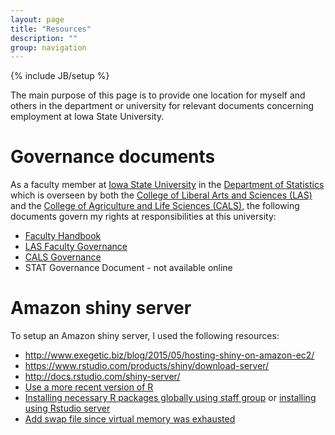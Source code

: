 ```yaml
---
layout: page
title: "Resources"
description: ""
group: navigation
---
```

{% include JB/setup %}

The main purpose of this page is to provide one location for myself and others in the department or university for relevant documents concerning employment at Iowa State University.

# Governance documents

As a faculty member at [Iowa State University](http://www.iastate.edu/) in the [Department of Statistics](http://www.stat.iastate.edu/) which is overseen by both the [College of Liberal Arts and Sciences (LAS)](http://www.las.iastate.edu/) and the [College of Agriculture and Life Sciences (CALS)](https://www.cals.iastate.edu/), the following documents govern my rights at responsibilities at this university:

- [Faculty Handbook](http://www.provost.iastate.edu/faculty-and-staff-resources/faculty-handbook)
- [LAS Faculty Governance](https://www.las.iastate.edu/faculty-staff/faculty-governance/)
- [CALS Governance](https://www.cals.iastate.edu/faculty-staff/governance)
- STAT Governance Document - not available online

# Amazon shiny server

To setup an Amazon shiny server, I used the following resources:

- <http://www.exegetic.biz/blog/2015/05/hosting-shiny-on-amazon-ec2/>
- <https://www.rstudio.com/products/shiny/download-server/>
- <http://docs.rstudio.com/shiny-server/>
- [Use a more recent version of R](https://www.digitalocean.com/community/tutorials/how-to-set-up-r-on-ubuntu-14-04)
- [Installing necessary R packages globally using staff group](http://stackoverflow.com/questions/3487329/installing-r-packages-available-for-all-users) or [installing using Rstudio server](https://www.rstudio.com/products/rstudio/download-server/)
- [Add swap file since virtual memory was exhausted](http://www.cyberciti.biz/faq/linux-add-a-swap-file-howto/)
